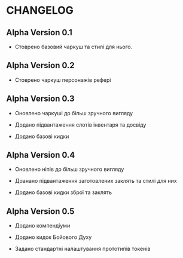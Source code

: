 # CHANGELOG

## Alpha Version 0.1

- Стоврено базовий чаркуш та стилі для нього.

## Alpha Version 0.2

- Стоврено чаркуш персонажів рефері

## Alpha Version 0.3

- Оновлено чаркуші до більш зручного вигляду

- Додано підвантаження слотів інвентаря та досвіду

- Додано базові кидки

## Alpha Version 0.4

- Оновлено ніпів до більш зручного вигляду

- Доанано підвантаження заготовлених заклять та стилі для них

- Додано базові кидки зброї та заклять

## Alpha Version 0.5

- Додано компендіуми

- Додано кидок Бойового Духу

- Задано стандартні налаштування прототипів токенів
